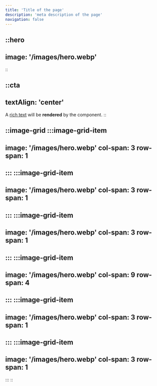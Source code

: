 ```yaml
---
title: 'Title of the page'
description: 'meta description of the page'
navigation: false
---
```


::hero
---
image: '/images/hero.webp'
---
::

::cta
---
textAlign: 'center'
---
A [rich text](/) will be **rendered** by the component.
::

::image-grid
  :::image-grid-item
  ---
  image: '/images/hero.webp'
  col-span: 3
  row-span: 1
  ---
  :::
  :::image-grid-item
  ---
  image: '/images/hero.webp'
  col-span: 3
  row-span: 1
  ---
  :::
  :::image-grid-item
  ---
  image: '/images/hero.webp'
  col-span: 3
  row-span: 1
  ---
  :::
  :::image-grid-item
  ---
  image: '/images/hero.webp'
  col-span: 9
  row-span: 4
  ---
  :::
  :::image-grid-item
  ---
  image: '/images/hero.webp'
  col-span: 3
  row-span: 1
  ---
  :::
  :::image-grid-item
  ---
  image: '/images/hero.webp'
  col-span: 3
  row-span: 1
  ---
  :::
::
